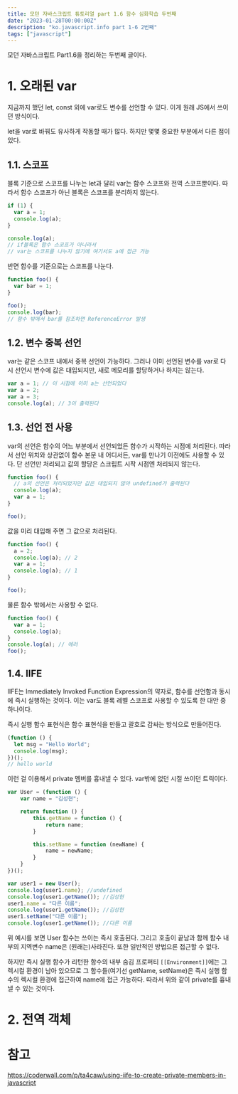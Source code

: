 ```yaml
---
title: 모던 자바스크립트 튜토리얼 part 1.6 함수 심화학습 두번째
date: "2023-01-28T00:00:00Z"
description: "ko.javascript.info part 1-6 2번째"
tags: ["javascript"]
---
```


모던 자바스크립트 Part1.6을 정리하는 두번째 글이다.

# 1. 오래된 var

지금까지 했던 let, const 외에 var로도 변수를 선언할 수 있다. 이게 원래 JS에서 쓰이던 방식이다.

let을 var로 바꿔도 유사하게 작동할 때가 많다. 하지만 몇몇 중요한 부분에서 다른 점이 있다.

## 1.1. 스코프

블록 기준으로 스코프를 나누는 let과 달리 var는 함수 스코프와 전역 스코프뿐이다. 따라서 함수 스코프가 아닌 블록은 스코프를 분리하지 않는다.

```js
if (1) {
  var a = 1;
  console.log(a);
}

console.log(a);
// if블록은 함수 스코프가 아니라서
// var는 스코프를 나누지 않기에 여기서도 a에 접근 가능
```

반면 함수를 기준으로는 스코프를 나눈다.

```js
function foo() {
  var bar = 1;
}

foo();
console.log(bar); 
// 함수 밖에서 bar를 참조하면 ReferenceError 발생
```

## 1.2. 변수 중복 선언

var는 같은 스코프 내에서 중복 선언이 가능하다. 그러나 이미 선언된 변수를 var로 다시 선언시 변수에 값은 대입되지만, 새로 메모리를 할당하거나 하지는 않는다.

```js
var a = 1; // 이 시점에 이미 a는 선언되었다
var a = 2;
var a = 3;
console.log(a); // 3이 출력된다
```

## 1.3. 선언 전 사용

var의 선언은 함수의 어느 부분에서 선언되었든 함수가 시작하는 시점에 처리된다. 따라서 선언 위치와 상관없이 함수 본문 내 어디서든, var를 만나기 이전에도 사용할 수 있다. 단 선언만 처리되고 값의 할당은 스크립트 시작 시점엔 처리되지 않는다.

```js
function foo() {
  // a의 선언은 처리되었지만 값은 대입되지 않아 undefined가 출력된다
  console.log(a);
  var a = 1;
}

foo();
```

값을 미리 대입해 주면 그 값으로 처리된다.

```js
function foo() {
  a = 2;
  console.log(a); // 2
  var a = 1;
  console.log(a); // 1
}

foo();
```

물론 함수 밖에서는 사용할 수 없다.

```js
function foo() {
  var a = 1;
  console.log(a);
}
console.log(a); // 에러
foo();
```

## 1.4. IIFE

IIFE는 Immediately Invoked Function Expression의 약자로, 함수를 선언함과 동시에 즉시 실행하는 것이다. 이는 var도 블록 레벨 스코프로 사용할 수 있도록 한 대안 중 하나이다.

즉시 실행 함수 표현식은 함수 표현식을 만들고 괄호로 감싸는 방식으로 만들어진다.

```js
(function () {
  let msg = "Hello World";
  console.log(msg);
})();
// hello world
```

이런 걸 이용해서 private 멤버를 흉내낼 수 있다. var밖에 없던 시절 쓰이던 트릭이다.

```js
var User = (function () {
    var name = "김성현";

    return function () {
        this.getName = function () {
            return name;
        }

        this.setName = function (newName) {
            name = newName;
        }
    }
})();

var user1 = new User();
console.log(user1.name); //undefined
console.log(user1.getName()); //김성현
user1.name = "다른 이름";
console.log(user1.getName()); //김성현
user1.setName("다른 이름");
console.log(user1.getName()); //다른 이름
```

위 예시를 보면 User 함수는 쓰이는 즉시 호출된다. 그리고 호출이 끝남과 함께 함수 내부의 지역변수 name은 (원래는)사라진다. 또한 일반적인 방법으론 접근할 수 없다. 

하지만 즉시 실행 함수가 리턴한 함수의 내부 숨김 프로퍼티 `[[Environment]]`에는 그 렉시컬 환경이 남아 있으므로 그 함수들(여기선 getName, setName)은 즉시 실행 함수의 렉시컬 환경에 접근하여 name에 접근 가능하다. 따라서 위와 같이 private를 흉내낼 수 있는 것이다.

# 2. 전역 객체


# 참고

https://coderwall.com/p/ta4caw/using-iife-to-create-private-members-in-javascript